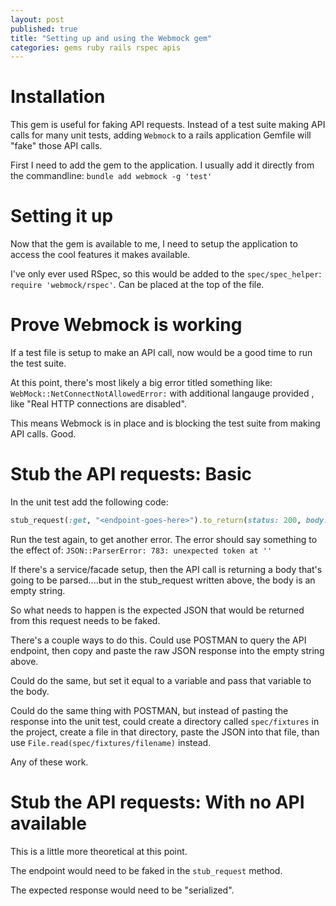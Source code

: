 ```yaml
---
layout: post
published: true
title: "Setting up and using the Webmock gem"
categories: gems ruby rails rspec apis
---
```


# Installation

This gem is useful for faking API requests. Instead of a test suite making API calls for many unit tests, adding `Webmock` to a rails application Gemfile will "fake" those API calls.

First I need to add the gem to the application. I usually add it directly from the commandline: `bundle add webmock -g 'test'`

# Setting it up

Now that the gem is available to me, I need to setup the application to access the cool features it makes available.

I've only ever used RSpec, so this would be added to the `spec/spec_helper`: `require 'webmock/rspec'`. Can be placed at the top of the file.

# Prove Webmock is working

If a test file is setup to make an API call, now would be a good time to run the test suite.

At this point, there's most likely a big error titled something like: `WebMock::NetConnectNotAllowedError:` with additional langauge provided , like "Real HTTP connections are disabled".

This means Webmock is in place and is blocking the test suite from making API calls. Good.

# Stub the API requests: Basic

In the unit test add the following code:

```ruby
stub_request(:get, "<endpoint-goes-here>").to_return(status: 200, body: "")
```

Run the test again, to get another error. The error should say something to the effect of: `JSON::ParserError: 783: unexpected token at ''`

If there's a service/facade setup, then the API call is returning a body that's going to be parsed....but in the stub_request written above, the body is an empty string.

So what needs to happen is the expected JSON that would be returned from this request needs to be faked.

There's a couple ways to do this. Could use POSTMAN to query the API endpoint, then copy and paste the raw JSON response into the empty string above.

Could do the same, but set it equal to a variable and pass that variable to the body.

Could do the same thing with POSTMAN, but instead of pasting the response into the unit test, could create a directory called `spec/fixtures` in the project, create a file in that directory, paste the JSON into that file, than use `File.read(spec/fixtures/filename)` instead.

Any of these work.

# Stub the API requests: With no API available

This is a little more theoretical at this point.

The endpoint would need to be faked in the `stub_request` method.

The expected response would need to be "serialized". 

